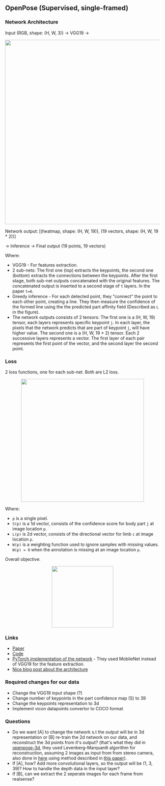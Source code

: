 ## OpenPose (Supervised, single-framed)
### Network Architecture

Input (RGB, shape: (H, W, 3)) -> VGG19 -> 

<p align="center">
  <img width="600" height="" src="https://miro.medium.com/max/1094/1*FEMui63FL-znpL64lgf7Mw.png">
</p>

 Network output: [(heatmap, shape: (H, W, 19)), (19 vectors, shape: (H, W, 19 * 2))]

-> Inference -> Final output (19 points, 19 vectors)

Where:
- VGG19 - For features extraction.
- 2 sub-nets: The first one (top) extracts the keypoints, the second one (bottom) extracts the connections between the keypoints. After the first stage, both sub-net outputs concatenated with the original features. The concatenated output is inserted to a second stage of `t` layers. In the paper `t=6`.
- Greedy inference - For each detected point, they "connect" the point to each other point, creating a line. They then measure the confidence of the formed line using the the   predicted part affinity field (Described as `L` in the figure).
- The network outputs consists of 2 tensors: The first one is a (H, W, 19) tensor, each layers represents specific keypoint `j`. In each layer, the pixels that the network predicts that are part of keypoint `j`, will have higher value. The second one is a (H, W, 19 * 2) tensor. Each 2 successive layers represents a vector. The first layer of each pair represents the first point of the vector, and the second layer the second point.


### Loss
2 loss functions, one for each sub-net. Both are L2 loss. 
<p align="center">
  <img width="400" height="" src="https://miro.medium.com/max/840/1*dPFmjRbXDVnMYkiAvowyEA.png">
</p>

Where:
- `p` is a single pixel.
- `S(p)` is a 1d vector, consists of the confidence score for body part `j` at image location `p`.
- `L(p)` is 2d vector, consists of the directional vector for limb `c` at image location `p`.
- `W(p)` is a weighting function used to ignore samples with missing values. `W(p) = 0` when the annotation is missing at an image location `p`. 

Overall objective:
<p align="center">
  <img width="200" height="" src="https://miro.medium.com/max/392/1*NtVifzXCAQr3za3KAe8P3g.png">
</p>


### Links
- [Paper](https://arxiv.org/pdf/1812.08008.pdf)
- [Code](https://github.com/CMU-Perceptual-Computing-Lab/openpose)
- [PyTorch implementation of the network](https://github.com/Daniil-Osokin/lightweight-human-pose-estimation.pytorch) - They used MobileNet instead of VGG19 for the feature extraction.
- [Nice blog post about the architecture](https://medium.com/analytics-vidhya/understanding-openpose-with-code-reference-part-1-b515ba0bbc73)

### Required changes for our data
- Change the VGG19 input shape (?)
- Change number of keypoints in the part confidence map (S) to 39
- Change the keypoints representation to 3d
- Implement vicon datapoints convertor to COCO format

### Questions
- Do we want [A] to change the network s.t the output will be in 3d representation or [B] re-train the 2d network on our data, and reconstruct the 3d points from it's output? (that's what they did in [openpose-3d](https://github.com/CMU-Perceptual-Computing-Lab/openpose/blob/master/doc/01_demo.md#3-d-reconstruction), they used Levenberg–Marquardt algorithm for reconstruction, assuming 2 images as input from from stereo camera, also done in [here](https://github.com/Daniil-Osokin/lightweight-human-pose-estimation-3d-demo.pytorch) using method described in [this paper](https://arxiv.org/pdf/1712.03453.pdf)).
- If [A], how? Add more convolutional layers, so the output will be (1, 3, 39)? How to handle the depth data in the input layer?
- If [B], can we extract the 2 seperate images for each frame from realsense?
